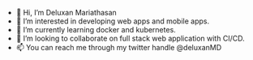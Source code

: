 - 👋 Hi, I’m Deluxan Mariathasan
- 👀 I’m interested in developing web apps and mobile apps.
- 🌱 I’m currently learning docker and kubernetes.
- 💞️ I’m looking to collaborate on full stack web application with CI/CD.
- 📫 You can reach me through my twitter handle @deluxanMD

<!---
deluxanMD/deluxanMD is a ✨ special ✨ repository because its `README.md` (this file) appears on your GitHub profile.
You can click the Preview link to take a look at your changes.
--->
